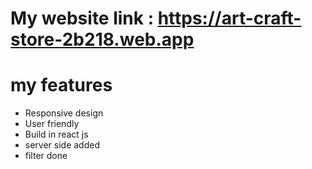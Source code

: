 # My website link : https://art-craft-store-2b218.web.app

# my features
- Responsive design
- User friendly
- Build in react js
- server side added 
- filter done 